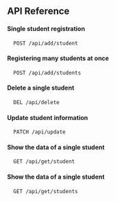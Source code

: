 
## API Reference

#### Single student registration

```http
  POST /api/add/student
```

#### Registering many students at once

```http
  POST /api/add/students
```

#### Delete a single student

```http
  DEL /api/delete
```

#### Update student information

```http
  PATCH /api/update
```

#### Show the data of a single student

```http
  GET /api/get/student
```

#### Show the data of a single student

```http
  GET /api/get/students
```



